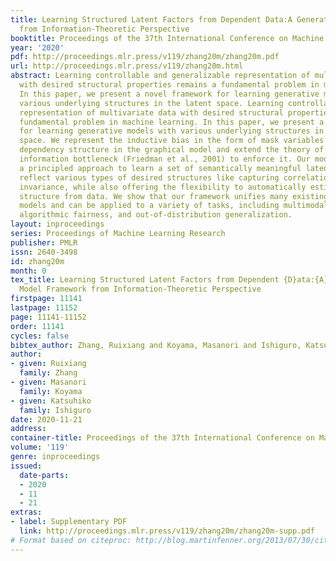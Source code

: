 ```yaml
---
title: Learning Structured Latent Factors from Dependent Data:A Generative Model Framework
  from Information-Theoretic Perspective
booktitle: Proceedings of the 37th International Conference on Machine Learning
year: '2020'
pdf: http://proceedings.mlr.press/v119/zhang20m/zhang20m.pdf
url: http://proceedings.mlr.press/v119/zhang20m.html
abstract: Learning controllable and generalizable representation of multivariate data
  with desired structural properties remains a fundamental problem in machine learning.
  In this paper, we present a novel framework for learning generative models with
  various underlying structures in the latent space. Learning controllable and generalizable
  representation of multivariate data with desired structural properties remains a
  fundamental problem in machine learning. In this paper, we present a novel framework
  for learning generative models with various underlying structures in the latent
  space. We represent the inductive bias in the form of mask variables to model the
  dependency structure in the graphical model and extend the theory of multivariate
  information bottleneck (Friedman et al., 2001) to enforce it. Our model provides
  a principled approach to learn a set of semantically meaningful latent factors that
  reflect various types of desired structures like capturing correlation or encoding
  invariance, while also offering the flexibility to automatically estimate the dependency
  structure from data. We show that our framework unifies many existing generative
  models and can be applied to a variety of tasks, including multimodal data modeling,
  algorithmic fairness, and out-of-distribution generalization.
layout: inproceedings
series: Proceedings of Machine Learning Research
publisher: PMLR
issn: 2640-3498
id: zhang20m
month: 0
tex_title: Learning Structured Latent Factors from Dependent {D}ata:{A} Generative
  Model Framework from Information-Theoretic Perspective
firstpage: 11141
lastpage: 11152
page: 11141-11152
order: 11141
cycles: false
bibtex_author: Zhang, Ruixiang and Koyama, Masanori and Ishiguro, Katsuhiko
author:
- given: Ruixiang
  family: Zhang
- given: Masanori
  family: Koyama
- given: Katsuhiko
  family: Ishiguro
date: 2020-11-21
address: 
container-title: Proceedings of the 37th International Conference on Machine Learning
volume: '119'
genre: inproceedings
issued:
  date-parts:
  - 2020
  - 11
  - 21
extras:
- label: Supplementary PDF
  link: http://proceedings.mlr.press/v119/zhang20m/zhang20m-supp.pdf
# Format based on citeproc: http://blog.martinfenner.org/2013/07/30/citeproc-yaml-for-bibliographies/
---
```


